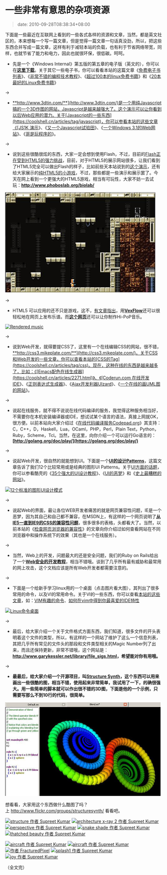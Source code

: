 # 一些非常有意思的杂项资源
>date: 2010-09-28T08:38:34+08:00


下面是一些最近在互联网上看到的一些各式各样的资源和文章，当然，都是英文社区的，本来想每一个写一篇文章，但是觉得一篇文章一句话真没劲，所以，把这些东西合并写成一篇文章，这样有利于减轻本站的负载，也有利于节省网络带宽，同样，也就节省了能力和电力，因此也就很环保，很低碳。呵呵。


* 先是一个《Windows Internal》第五版的第五章的电子版（英文的），你可以在[**这里下载**](http://download.sysinternals.com/Files/WindowsInternals-Ch05.pdf)。关于其它一些电子书，你可以看看本站的这篇文章《[免费电子书列表](https://coolshell.cn/articles/2775.html)》、《[非常不错的编程技术教程](https://coolshell.cn/articles/240.html)》、《[超过100本的linux免费书籍](https://coolshell.cn/articles/336.html)》和《[20本最好的Linux免费书籍](https://coolshell.cn/articles/355.html)》


→


* [**http://www.3dtin.com/**](http://www.3dtin.com/)是一个用纯Javascript搞的一个3D作图的网站，Javascript是越来越强大了。这个演示可以让你看到以后Web应用的潜力。关于[Javascript的一些东西](https://coolshell.cn/articles/tag/javascript)，你可以参看本站的这些文章《[JS1K 演示](https://coolshell.cn/articles/2785.html)》、《[又一个Javascript试验田](https://coolshell.cn/articles/2276.html)》、《[一个Windows 3.1的Web网站](https://coolshell.cn/articles/2065.html)》、《[哥是玩程序的](https://coolshell.cn/articles/1932.html)》。


→


* 说到这些很酷很炫的东西，大家一定会想到使用Flash，不过，目前的[Flash正在受到HTML5的强力挑战](https://coolshell.cn/articles/2735.html)，目前，对于HTML5的展示网站很多，让我们看到了HTML5完全可以做出Flash的样子，比如前些天本站说到的[这个演示](https://coolshell.cn/articles/2926.html)，还有给大家展示的[纯HTML5的小游戏](https://coolshell.cn/articles/2998.html)，不过，那些都是一些演示和展示罢了。今天在网上看到一个更强大的HTML5游戏，相当有可玩性，大家不妨一去试玩：**<http://www.phoboslab.org/biolab/>**


[![](/assets/images/biolab.jpg "一个很不错的HTML5游戏")](http://www.phoboslab.org/biolab/)


→


* HTML5 可以应用的还不只是游戏，这不，[有文章指出](http://thechangelog.com/post/1097381443/vexflow-html5-canvas-javascript-library-music-and-guitar)，用[**VexFlow**](http://www.vexflow.com/)还可以很轻松地在网页上发布乐谱。而[**这个网页**](http://stepheneisenhauer.com/demos/drummachine/)还可以让你制作Hi-PoP音乐。


[![Rendered music](http://cl.ly/c4f966c6d51cfc9be20b/content)](http://www.vexflow.com/)


→


* 说到Web开发，就得要提CSS了，这里有一个在线编辑CSS的网站，很不错，[**http://css3.mikeplate.com/**](http://css3.mikeplate.com/)。关于CSS和Web开发的一些文章，你可以查看本站的[CSS的Tag](https://coolshell.cn/articles/tag/css)。现在，这种在线的东西是越来越多了，比如：《[Emacs配色在线生成器](https://coolshell.cn/articles/2271.html)》、《[Coderun.com 在线开发IDE](https://coolshell.cn/articles/1883.html)》、《[正则表达式生成器](https://coolshell.cn/articles/1830.html)》、《[Ajax开发利器UIzard](https://coolshell.cn/articles/1611.html)》、《[一个在线的画UML图的网站](https://coolshell.cn/articles/776.html)》。



→


* 说起在线服务，就不得不说说在线代码编译的服务，我觉得这种服务相当好，不需要你在本机安装编译器或IDE，想试试某个语言的语法，真接上网就OK，很方便。以前本站向大家介绍过《[在线代码编译服务Codepad.org](https://coolshell.cn/articles/1310.html)》其支持：C，C++，D，Haskell，Lua，OCaml，PHP，Perl，Plain Text，Python，Ruby，Scheme，Tcl。当然，在这里，向你介绍一个可以运行Go语言的：**[http://golang.org/doc/play/](https://golang.org/doc/play/)**


→


* 说起Web开发，很自然的就能想到UI。下面是一个[**UI的设计Patterns**](http://designingwebinterfaces.com/designing-web-interfaces-12-screen-patterns)，这篇文章告诉了我们12个比较常用或是经典的图形UI Patterns。关于[UI方面的话题](https://coolshell.cn/articles/tag/ui)，你可以参看酷壳的《[35个强大的UI设计教程](https://coolshell.cn/articles/363.html)》、《[UI的恶梦](https://coolshell.cn/articles/1907.html)》和《[史上最糟糕的网站](https://coolshell.cn/articles/2313.html)》。


[![](http://theresaneil.files.wordpress.com/2008/12/standard_screen_patterns.png "12个标准的图形UI设计模式")](http://designingwebinterfaces.com/designing-web-interfaces-12-screen-patterns)


→


* 说起Web的界面，最让各位WEB开发者痛苦的就是网页兼容性问题，IE是一个恶梦，因为其自己和自己都不兼容，在MSDN上，有这样的一个网页说明了[**从IE5一直到IE9的CSS的兼容性问题**](http://msdn.microsoft.com/en-us/library/cc351024)，很多很多的表格，头都看大了。当然，以前本站的《[检查网页浏览器的兼容性](https://coolshell.cn/articles/757.html)》的文章向你介绍过如何查看网站在不同浏览器中和操作系统下的效果（其也是一个在线服务）。


→


* 当然，Web上的开发，问题最大的还是安全问题，我们的Ruby on Rails给出了一个[**Web安全的开发教程**](http://guides.rubyonrails.org/security.html)，相当不错哦。谈到了几乎所有最有威胁和最常用的网上攻击，这个文档应该是所有Web开发者都需要注意的。


→


* 下面是一个给新手学习linux用的一个桌面（点击图片看大图），其列出了很多常用的命令，以及VI的常用命令。关于VI的一些东西，你可以查看[本站的这些文章](https://coolshell.cn/articles/tag/vim)，如：[VIM有趣的命令](https://coolshell.cn/articles/1651.html)、[如何在vim中得到你最喜爱的IDE特性](https://coolshell.cn/articles/894.html)


[![](http://i.imgur.com/CJkR9.png "Linux命令桌面")](http://i.imgur.com/CJkR9.png)


→


* 最后，给大家介绍一个关于文件格式方面东西，我们知道，很多文件的开头表明着这个文件的类型，所以，有这样的一个网站了维护了这么一个信息列表，其把几乎所有常见的文件头的那段和文件类型相关的Magic Number列了出来，而且还保持更新，非常不错哦，这个网站是：**<http://www.garykessler.net/library/file_sigs.html>，希望能对你有用哦。**


→


* **最最后，给大家介绍一个开源项目，叫[**Structure Synth**](http://structuresynth.sourceforge.net/)，这个东西可以用来画出一些很酷的图，相当不错，使用起来非常简单，我试用了一下，的确很强大。用一些简单的脚本就可以作出很不错的3D图，下面是他的一个示例，只需要写那么不到10行的代码，很简单。**


[![](/assets/images/Structure-Synth.jpg "Structure Synth")](http://structuresynth.sourceforge.net/index.php)


想看看，大家用这个东西做什么酷图了吗？上 <http://www.flickr.com/groups/structuresynth/> 看看吧。


[![structure 作者 Supreet Kumar](http://farm5.static.flickr.com/4029/4652540301_db50832fdc_t.jpg)](http://www.flickr.com/photos/9857764@N02/4652540301/in/pool-structuresynth "structure 作者 Supreet Kumar") [![architecture x-ray 2 作者 Supreet Kumar](http://farm5.static.flickr.com/4044/4652540021_0f17294ca5_t.jpg)](http://www.flickr.com/photos/9857764@N02/4652540021/in/pool-structuresynth "architecture x-ray 2 作者 Supreet Kumar") [![perspective 作者 Supreet Kumar](http://farm5.static.flickr.com/4002/4650270228_8cc69948bc_t.jpg)](http://www.flickr.com/photos/9857764@N02/4650270228/in/pool-structuresynth "perspective 作者 Supreet Kumar") [![snake shade 作者 Supreet Kumar](http://farm5.static.flickr.com/4042/4649663253_aa041ab239_t.jpg)](http://www.flickr.com/photos/9857764@N02/4649663253/in/pool-structuresynth "snake shade 作者 Supreet Kumar") [![thatched beauty 作者 Supreet Kumar](http://farm4.static.flickr.com/3414/4641732162_e2b078825f_t.jpg)](http://www.flickr.com/photos/9857764@N02/4641732162/in/pool-structuresynth "thatched beauty 作者 Supreet Kumar")  

[![aircraft 作者 Supreet Kumar](http://farm4.static.flickr.com/3353/4641055399_25688820a9_t.jpg)](http://www.flickr.com/photos/9857764@N02/4641055399/in/pool-structuresynth "aircraft 作者 Supreet Kumar") [![aircraft 作者 Supreet Kumar](http://farm5.static.flickr.com/4064/4641055019_6ed80cd1b9_t.jpg)](http://www.flickr.com/photos/9857764@N02/4641055019/in/pool-structuresynth "aircraft 作者 Supreet Kumar") [![ 作者 FracturedPixel](http://farm5.static.flickr.com/4062/4640849748_0532451842_t.jpg)](http://www.flickr.com/photos/cav666/4640849748/in/pool-structuresynth " 作者 FracturedPixel") [![splash1 作者 Supreet Kumar](http://farm5.static.flickr.com/4008/4636427318_c84acf4aa4_t.jpg)](http://www.flickr.com/photos/9857764@N02/4636427318/in/pool-structuresynth "splash1 作者 Supreet Kumar") [![joy 作者 Supreet Kumar](http://farm5.static.flickr.com/4012/4635820649_720cd6599b_t.jpg)](http://www.flickr.com/photos/9857764@N02/4635820649/in/pool-structuresynth "joy 作者 Supreet Kumar")


（全文完）



